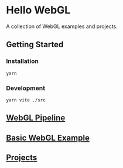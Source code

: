 # Hello WebGL

A collection of WebGL examples and projects.

## Getting Started

### Installation

```shell
yarn
```

### Development

```shell
yarn vite ./src
```

## [WebGL Pipeline](./docs/webgl-piplene.md)

## [Basic WebGL Example](./docs/basic-webgl.md)

## [Projects](./src/index.html)
